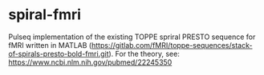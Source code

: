 # spiral-fmri

Pulseq implementation of the existing TOPPE spriral PRESTO sequence for fMRI written in MATLAB (https://gitlab.com/fMRI/toppe-sequences/stack-of-spirals-presto-bold-fmri.git). 
For the theory, see:
https://www.ncbi.nlm.nih.gov/pubmed/22245350
